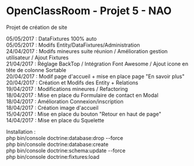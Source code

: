 OpenClassRoom - Projet 5 - NAO
==============================

Projet de création de site

05/05/2017 : DataFixtures 100% auto<br>
05/05/2017 : Modifs Entity/DataFixtures/Administration<br>
24/04/2017 : Modifs mineures suite réunion / Amélioration gestion utilisateur / Ajout Fixtures<br>
21/04/2017 : Réglage BackTop / Intégration Font Awesome / Ajout icone en tête de colonne Sortable<br>
20/04/2017 : Modif page d'accueil + mise en place page "En savoir plus"<br>
20/04/2017 : Création et Modifs des Entity + Relations<br>
19/04/2017 : Modifications mineures / Refactoring<br>
18/04/2017 : Mise en place du Formulaire de contact en Modal<br>
18/04/2017 : Amélioration Connexion/inscription<br>
18/04/2017 : Création image d'accueil<br>
15/04/2017 : Mise en place du bouton "Retour en haut de page"<br>
14/04/2017 : Mise en place du Squelette<br>


Installation :<br>
php bin/console doctrine:database:drop --force<br>
php bin/console doctrine:database:create<br>
php bin/console doctrine:schema:update --force<br>
php bin/console doctrine:fixtures:load<br>

